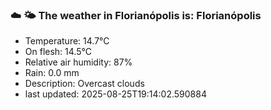 ### ☁️ 🌤️  The weather in Florianópolis is: Florianópolis

- Temperature: 14.7°C
- On flesh: 14.5°C
- Relative air humidity: 87%
- Rain: 0.0 mm
- Description: Overcast clouds
- last updated: 2025-08-25T19:14:02.590884

